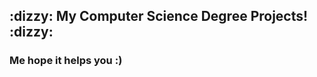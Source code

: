 <h2><b>:dizzy: My Computer Science Degree Projects! :dizzy:</b></h2>
<h3>Me hope it helps you :)</h3>
